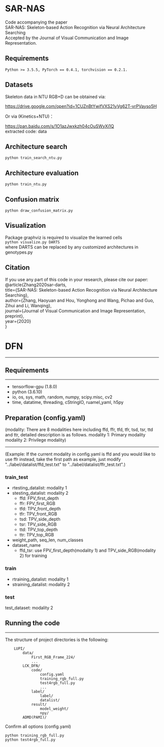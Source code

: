 # SAR-NAS
Code accompanying the paper  
SAR-NAS: Skeleton-based Action Recognition via Neural Architecture Searching  
Accepted by the Journal of Visual Communication and Image Representation.  

## Requirements
```Python >= 3.5.5, PyTorch == 0.4.1, torchvision == 0.2.1.```  

## Datasets 
Skeleton data in NTU RGB+D can be obtained via:

https://drive.google.com/open?id=1CUZnBtYwifVXS21yVg62T-vrPVayso5H

Or via (Kinetics+NTU)：

https://pan.baidu.com/s/1O1azJwxkzh04cOuSWyXi1Q  
extracted code: data


## Architecture search
```python train_search_ntu.py```    

## Architecture evaluation
```python train_ntu.py```  

## Confusion matrix 
```python draw_confusion_matrix.py```  

## Visualization
Package graphviz is required to visualize the learned cells  
```python visualize.py DARTS```    
where DARTS can be replaced by any customized architectures in genotypes.py  

## Citation  
If you use any part of this code in your research, please cite our paper:  
@article{Zhang2020sar-darts,  
  title={SAR-NAS: Skeleton-based Action Recognition via Neural Architecture Searching},  
  author={Zhang, Haoyuan and Hou, Yonghong and Wang, Pichao and Guo, Zihui and Li, Wanqing},  
  journal={Journal of Visual Communication and Image Representation, preprint},  
  year={2020}  
}  

# DFN

------
## Requirements


----------

 - tensorflow-gpu (1.8.0)
 - python (3.6.10)
 - io, os, sys, math, random, numpy, scipy.misc, cv2
 - time, datatime, threading, cStringIO, ruamel_yaml, h5py
## Preparation (config.yaml)
(modality: There are 8 modalities here including ffd, ffr, tfd, tfr, tsd, tsr, ttd and ttr, detailed description is as follows.
modality 1: Primary modality
modality 2: Privilege modality)

----------
(Example: If the current modality in config.yaml is ffd and you would like to use ffr instead, take the first path as example, just modify "../label/datalist/ffd_test.txt" to "../label/datalist/ffr_test.txt".)

### train_test

 - rtesting_datalist: modality 1
 - stesting_datalist: modality 2
    -    ffd: FPV_first_depth
    -    ffr: FPV_first_RGB
    -    tfd: TPV_front_depth
    -    tfr: TPV_front_RGB
    -    tsd: TPV_side_depth
    -    tsr: TPV_side_RGB
    -    ttd: TPV_top_depth
    -    ttr: TPV_top_RGB
 - weight_path, seq_len, num_classes
 - dataset_name
    -    ffd_tsr: use FPV_first_depth(modality 1) and TPV_side_RGB(modality 2) for training
### train
 - rtraining_datalist: modality 1
 - straining_datalist: modality 2
### test
test_dataset: modality 2

## Running the code


----------
 The structure of project directories is the following:

        LUPI/
            data/
                First_RGB_Frame_224/
                ...
            LCK_DFN/
                code/
                    config.yaml
                    training_rgb_full.py
                    test4rgb_full.py
                    ...
                label/
                    label/
                    datalist/
                result/
                    model_weight/
                    npy/
            ADMD(PAMI)/
Confirm all options (config.yaml)
  

    python training_rgb_full.py
    python test4rgb_full.py


